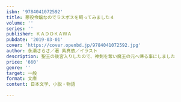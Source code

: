 ```yaml
---
isbn: '9784041072592'
title: 悪役令嬢なのでラスボスを飼ってみました４
volume: ''
series: ''
publisher: ＫＡＤＯＫＡＷＡ
pubdate: '2019-03-01'
cover: 'https://cover.openbd.jp/9784041072592.jpg'
author: 永瀬さらさ／著 紫真依／イラスト
description: 聖王の後宮入りしたので、神剣を奪い魔王の元へ帰る事にしました
price: '660'
genre: ''
target: 一般
format: 文庫
content: 日本文学、小説・物語

---
```

